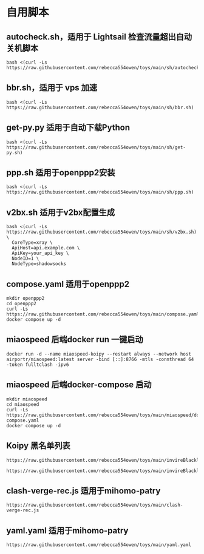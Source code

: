 #  自用脚本
## autocheck.sh，适用于 Lightsail 检查流量超出自动关机脚本
```
bash <(curl -Ls https://raw.githubusercontent.com/rebecca554owen/toys/main/sh/autocheck.sh)
```
## bbr.sh，适用于 vps 加速
```
bash <(curl -Ls https://raw.githubusercontent.com/rebecca554owen/toys/main/sh/bbr.sh)
```
## get-py.py 适用于自动下载Python
```
bash <(curl -Ls https://raw.githubusercontent.com/rebecca554owen/toys/main/sh/get-py.sh)
```
## ppp.sh 适用于openppp2安装
```
bash <(curl -Ls https://raw.githubusercontent.com/rebecca554owen/toys/main/sh/ppp.sh)
```
## v2bx.sh 适用于v2bx配置生成
```
bash <(curl -Ls https://raw.githubusercontent.com/rebecca554owen/toys/main/sh/v2bx.sh) \
  CoreType=xray \
  ApiHost=api.example.com \
  ApiKey=your_api_key \
  NodeID=1 \
  NodeType=shadowsocks
```
## compose.yaml 适用于openppp2
```
mkdir openppp2
cd openppp2
curl -Ls https://raw.githubusercontent.com/rebecca554owen/toys/main/compose.yaml
docker compose up -d
```
## miaospeed 后端docker run 一键启动
```
docker run -d --name miaospeed-koipy --restart always --network host airportr/miaospeed:latest server -bind [::]:8766 -mtls -connthread 64 -token fulltclash -ipv6
```
## miaospeed 后端docker-compose 启动
```
mkdir miaospeed
cd miaospeed
curl -Ls https://raw.githubusercontent.com/rebecca554owen/toys/main/miaospeed/docker-compose.yaml
docker compose up -d
```
## Koipy 黑名单列表
```
https://raw.githubusercontent.com/rebecca554owen/toys/main/invireBlacklistDomain.txt
```
```
https://raw.githubusercontent.com/rebecca554owen/toys/main/invireBlacklistURL.txt
```
## clash-verge-rec.js 适用于mihomo-patry
```
https://raw.githubusercontent.com/rebecca554owen/toys/main/clash-verge-rec.js
```
## yaml.yaml 适用于mihomo-patry
```
https://raw.githubusercontent.com/rebecca554owen/toys/main/yaml.yaml
```
